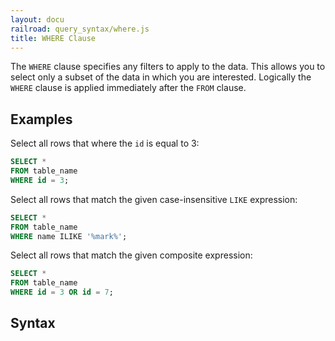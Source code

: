 ```yaml
---
layout: docu
railroad: query_syntax/where.js
title: WHERE Clause
---
```


The `WHERE` clause specifies any filters to apply to the data. This allows you to select only a subset of the data in which you are interested. Logically the `WHERE` clause is applied immediately after the `FROM` clause.

## Examples

Select all rows that where the `id` is equal to 3:

```sql
SELECT *
FROM table_name
WHERE id = 3;
```

Select all rows that match the given case-insensitive `LIKE` expression:

```sql
SELECT *
FROM table_name
WHERE name ILIKE '%mark%';
```

Select all rows that match the given composite expression:

```sql
SELECT *
FROM table_name
WHERE id = 3 OR id = 7;
```

## Syntax

<div id="rrdiagram"></div>